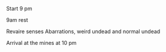 Start 9 pm

9am rest

Revaire senses Abarrations, weird undead and normal undead

Arrival at the mines at 10 pm

